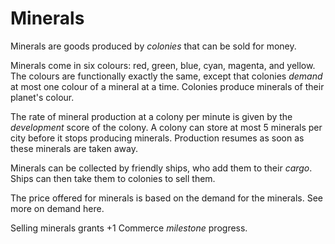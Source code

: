 # Minerals

Minerals are goods produced by *colonies* that can be sold for money.

Minerals come in six colours: red, green, blue, cyan, magenta, and yellow. The colours are functionally exactly the same, except that colonies *demand* at most one colour of a mineral at a time. Colonies produce minerals of their planet's colour. 

The rate of mineral production at a colony per minute is given by the *development* score of the colony. A colony can store at most 5 minerals per city before it stops producing minerals. Production resumes as soon as these minerals are taken away.

Minerals can be collected by friendly ships, who add them to their *cargo*. Ships can then take them to colonies to sell them. 

The price offered for minerals is based on the demand for the minerals. See more on demand here.

Selling minerals grants +1 Commerce *milestone* progress.


